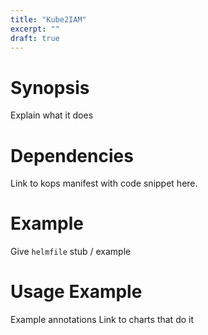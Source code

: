 ```yaml
---
title: "Kube2IAM"
excerpt: ""
draft: true
---
```

# Synopsis

Explain what it does

# Dependencies

Link to kops manifest with code snippet here.


# Example

Give `helmfile` stub / example

# Usage Example

Example annotations
Link to charts that do it
